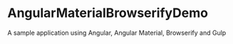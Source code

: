 # AngularMaterialBrowserifyDemo
A sample application using Angular, Angular Material, Browserify and Gulp
